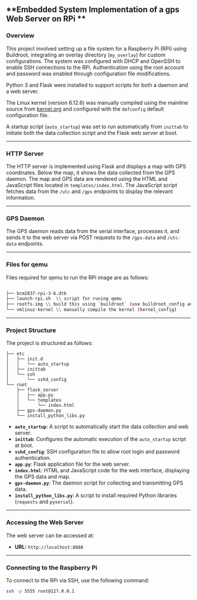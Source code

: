 **Embedded System Implementation of a gps Web Server on RPi **  
---

### Overview  
This project involved setting up a file system for a Raspberry Pi (RPi) using Buildroot, integrating an overlay directory (`my_overlay`) for custom configurations. The system was configured with DHCP and OpenSSH to enable SSH connections to the RPi. Authentication using the root account and password was enabled through configuration file modifications.  

Python 3 and Flask were installed to support scripts for both a daemon and a web server.

The Linux kernel (version 6.12.6) was manually compiled using the mainline source from [kernel.org](https://kernel.org/) and configured with the `defconfig` default configuration file.  

A startup script (`auto_startup`) was set to run automatically from `inittab` to initiate both the data collection script and the Flask web server at boot.  

---

### **HTTP Server**  
The HTTP server is implemented using Flask and displays a map with GPS coordinates. Below the map, it shows the data collected from the GPS daemon. The map and GPS data are rendered using the HTML and JavaScript files located in `templates/index.html`. The JavaScript script fetches data from the `/utc` and `/gps` endpoints to display the relevant information.  

---

### **GPS Daemon**  
The GPS daemon reads data from the serial interface, processes it, and sends it to the web server via POST requests to the `/gps-data` and `/utc-data` endpoints.  

---
### **Files for qemu**

Files required for qemu to run the RPi image are as follows:

```bash

├── bcm2837-rpi-3-b.dtb
├── launch-rpi.sh  \\ script for runing qemu
├── rootfs.img \\ build this using `buildroot` (use buildroot_config and my_overlay) or `yocto`
└── vmlinuz-kernel \\ manually compile the kernel (kernel_config)
```

---

### **Project Structure**  
The project is structured as follows:  

```
├── etc  
│   ├── init.d  
│   │   └── auto_startup  
│   ├── inittab  
│   └── ssh  
│       └── sshd_config  
└── root  
    ├── flask_server  
    │   ├── app.py  
    │   └── templates  
    │       └── index.html  
    ├── gps-daemon.py  
    └── install_python_libs.py  
```  

- **`auto_startup`**: A script to automatically start the data collection and web server.  
- **`inittab`**: Configures the automatic execution of the `auto_startup` script at boot.  
- **`sshd_config`**: SSH configuration file to allow root login and password authentication.  
- **`app.py`**: Flask application file for the web server.  
- **`index.html`**: HTML and JavaScript code for the web interface, displaying the GPS data and map.  
- **`gps-daemon.py`**: The daemon script for collecting and transmitting GPS data.  
- **`install_python_libs.py`**: A script to install required Python libraries (`requests` and `pyserial`).  

---

### **Accessing the Web Server**  
The web server can be accessed at:  
- **URL:** `http://localhost:8888`  

---

### **Connecting to the Raspberry Pi**  
To connect to the RPi via SSH, use the following command:  
```bash  
ssh -p 5555 root@127.0.0.1  
```  
